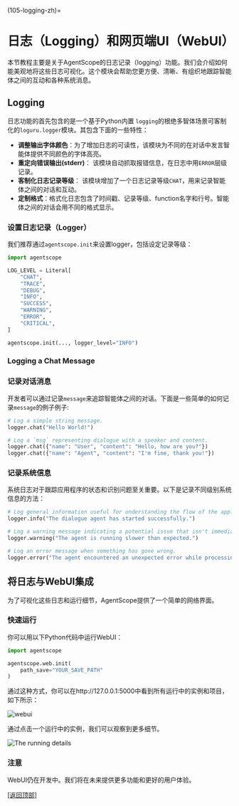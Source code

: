 (105-logging-zh)=

# 日志（Logging）和网页端UI（WebUI）

本节教程主要是关于AgentScope的日志记录（logging）功能。我们会介绍如何能美观地将这些日志可视化。这个模块会帮助您更方便、清晰、有组织地跟踪智能体之间的互动和各种系统消息。

## Logging

日志功能的首先包含的是一个基于Python内置 `logging`的根绝多智体场景可客制化的`loguru.logger`模块。其包含下面的一些特性：

- **调整输出字体颜色**：为了增加日志的可读性，该模块为不同的在对话中发言智能体提供不同颜色的字体高亮。
- **重定向错误输出(stderr)**： 该模块自动抓取报错信息，在日志中用`ERROR`层级记录。
- **客制化日志记录等级**： 该模块增加了一个日志记录等级`CHAT`，用来记录智能体之间的对话和互动。
- **定制格式**：格式化日志包含了时间戳、记录等级、function名字和行号。智能体之间的对话会用不同的格式显示。


### 设置日志记录（Logger）

我们推荐通过`agentscope.init`来设置logger，包括设定记录等级：

```python
import agentscope

LOG_LEVEL = Literal[
    "CHAT",
    "TRACE",
    "DEBUG",
    "INFO",
    "SUCCESS",
    "WARNING",
    "ERROR",
    "CRITICAL",
]

agentscope.init(..., logger_level="INFO")
```

### Logging a Chat Message
### 记录对话消息

开发者可以通过记录`message`来追踪智能体之间的对话。下面是一些简单的如何记录`message`的例子例子:

```python
# Log a simple string message.
logger.chat("Hello World!")

# Log a `msg` representing dialogue with a speaker and content.
logger.chat({"name": "User", "content": "Hello, how are you?"})
logger.chat({"name": "Agent", "content": "I'm fine, thank you!"})
```

### 记录系统信息

系统日志对于跟踪应用程序的状态和识别问题至关重要。以下是记录不同级别系统信息的方法：

```python
# Log general information useful for understanding the flow of the application.
logger.info("The dialogue agent has started successfully.")

# Log a warning message indicating a potential issue that isn't immediately problematic.
logger.warning("The agent is running slower than expected.")

# Log an error message when something has gone wrong.
logger.error("The agent encountered an unexpected error while processing a request.")
```


## 将日志与WebUI集成


为了可视化这些日志和运行细节，AgentScope提供了一个简单的网络界面。

### 快速运行

你可以用以下Python代码中运行WebUI：

```python
import agentscope

agentscope.web.init(
    path_save="YOUR_SAVE_PATH"
)
```


通过这种方式，你可以在http://127.0.0.1:5000中看到所有运行中的实例和项目，如下所示：

![webui](https://img.alicdn.com/imgextra/i3/O1CN01kpHFkn1HpeYEkn60I_!!6000000000807-0-tps-3104-1849.jpg)


通过点击一个运行中的实例，我们可以观察到更多细节。

![The running details](https://img.alicdn.com/imgextra/i2/O1CN01AZtsf31MIHm4FmjjO_!!6000000001411-0-tps-3104-1849.jpg)

### 注意

WebUI仍在开发中。我们将在未来提供更多功能和更好的用户体验。

[[返回顶部]](#日志logging和网页端uiwebui)
